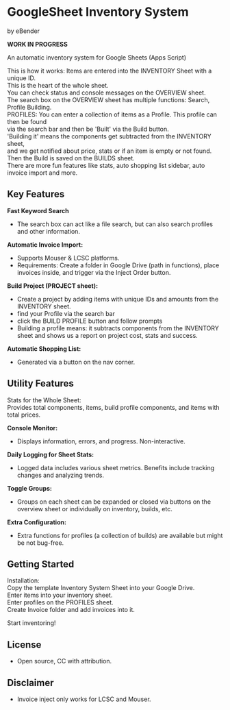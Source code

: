 # GoogleSheet Inventory System
by eBender

**WORK IN PROGRESS**

An automatic inventory system for Google Sheets (Apps Script)  
  
This is how it works: Items are entered into the INVENTORY Sheet with a unique ID.  
This is the heart of the whole sheet.  
You can check status and console messages on the OVERVIEW sheet.  
The search box on the OVERVIEW sheet has multiple functions: Search, Profile Building.  
PROFILES: You can enter a collection of items as a Profile. This profile can then be found  
via the search bar and then be 'Built' via the Build button.  
'Building it' means the components get subtracted from the INVENTORY sheet,  
and we get notified about price, stats or if an item is empty or not found.  
Then the Build is saved on the BUILDS sheet.  
There are more fun features like stats, auto shopping list sidebar, auto invoice import and more.  
  

## Key Features
**Fast Keyword Search**
- The search box can act like a file search, but can also search profiles and other information.  
  
**Automatic Invoice Import:**
- Supports Mouser & LCSC platforms.
- Requirements: Create a folder in Google Drive (path in functions), place invoices inside, and trigger via the Inject Order button.
  
**Build Project (PROJECT sheet):**
- Create a project by adding items with unique IDs and amounts from the INVENTORY sheet.
- find your Profile via the search bar
- click the BUILD PROFILE button and follow prompts
- Building a profile means: it subtracts components from the INVENTORY sheet and shows us a report on project cost, stats and success.  
  
**Automatic Shopping List:**
- Generated via a button on the nav corner.  


  
## Utility Features
Stats for the Whole Sheet:  
Provides total components, items, build profile components, and items with total prices.  
  
**Console Monitor:**
- Displays information, errors, and progress. Non-interactive.
  
**Daily Logging for Sheet Stats:**
- Logged data includes various sheet metrics. Benefits include tracking changes and analyzing trends.
  
**Toggle Groups:**
- Groups on each sheet can be expanded or closed via buttons on the overview sheet or individually on inventory, builds, etc.
  
**Extra Configuration:**
- Extra functions for profiles (a collection of builds) are available but might be not bug-free.

  
  
## Getting Started
Installation:  
Copy the template Inventory System Sheet into your Google Drive.  
Enter items into your inventory sheet.  
Enter profiles on the PROFILES sheet.  
Create Invoice folder and add invoices into it.  
  
Start inventoring!  


## License
- Open source, CC with attribution.

## Disclaimer
- Invoice inject only works for LCSC and Mouser.
